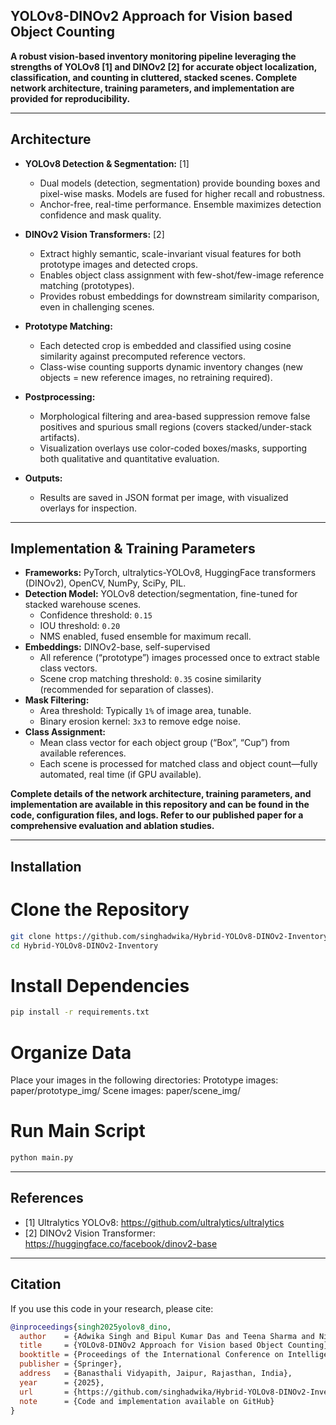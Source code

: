 ## YOLOv8-DINOv2 Approach for Vision based Object Counting

**A robust vision-based inventory monitoring pipeline leveraging the strengths of YOLOv8 [1] and DINOv2 [2] for accurate object localization, classification, and counting in cluttered, stacked scenes. Complete network architecture, training parameters, and implementation are provided for reproducibility.**

---


## Architecture

- **YOLOv8 Detection & Segmentation:** [1]
  - Dual models (detection, segmentation) provide bounding boxes and pixel-wise masks. Models are fused for higher recall and robustness.
  - Anchor-free, real-time performance. Ensemble maximizes detection confidence and mask quality.

- **DINOv2 Vision Transformers:** [2]
  - Extract highly semantic, scale-invariant visual features for both prototype images and detected crops.
  - Enables object class assignment with few-shot/few-image reference matching (prototypes).
  - Provides robust embeddings for downstream similarity comparison, even in challenging scenes.

- **Prototype Matching:**
  - Each detected crop is embedded and classified using cosine similarity against precomputed reference vectors.
  - Class-wise counting supports dynamic inventory changes (new objects = new reference images, no retraining required).

- **Postprocessing:**
  - Morphological filtering and area-based suppression remove false positives and spurious small regions (covers stacked/under-stack artifacts).
  - Visualization overlays use color-coded boxes/masks, supporting both qualitative and quantitative evaluation.

- **Outputs:**
  - Results are saved in JSON format per image, with visualized overlays for inspection.

---

## Implementation & Training Parameters

- **Frameworks:** PyTorch, ultralytics-YOLOv8, HuggingFace transformers (DINOv2), OpenCV, NumPy, SciPy, PIL.
- **Detection Model:** YOLOv8 detection/segmentation, fine-tuned for stacked warehouse scenes.
  - Confidence threshold: `0.15`
  - IOU threshold: `0.20`
  - NMS enabled, fused ensemble for maximum recall.
- **Embeddings:** DINOv2-base, self-supervised
  - All reference (“prototype”) images processed once to extract stable class vectors.
  - Scene crop matching threshold: `0.35` cosine similarity (recommended for separation of classes).
- **Mask Filtering:** 
  - Area threshold: Typically `1%` of image area, tunable. 
  - Binary erosion kernel: `3x3` to remove edge noise.
- **Class Assignment:** 
  - Mean class vector for each object group (“Box”, “Cup”) from available references.
  - Each scene is processed for matched class and object count—fully automated, real time (if GPU available).

**Complete details of the network architecture, training parameters, and implementation are available in this repository and can be found in the code, configuration files, and logs. Refer to our published paper for a comprehensive evaluation and ablation studies.**

---

## Installation

# Clone the Repository

```bash
git clone https://github.com/singhadwika/Hybrid-YOLOv8-DINOv2-Inventory.git
cd Hybrid-YOLOv8-DINOv2-Inventory 
```
# Install Dependencies
```bash
pip install -r requirements.txt
```
# Organize Data
Place your images in the following directories:
Prototype images: paper/prototype_img/
Scene images: paper/scene_img/

# Run Main Script
```bash
python main.py
```

---
## References

- [1] Ultralytics YOLOv8: https://github.com/ultralytics/ultralytics  
- [2] DINOv2 Vision Transformer: https://huggingface.co/facebook/dinov2-base

---

## Citation

If you use this code in your research, please cite:

```bibtex
@inproceedings{singh2025yolov8_dino,
  author    = {Adwika Singh and Bipul Kumar Das and Teena Sharma and Nishchal K. Verma},
  title     = {YOLOv8-DINOv2 Approach for Vision based Object Counting},
  booktitle = {Proceedings of the International Conference on Intelligent Human Computer Interaction},
  publisher = {Springer},
  address   = {Banasthali Vidyapith, Jaipur, Rajasthan, India},
  year      = {2025},
  url       = {https://github.com/singhadwika/Hybrid-YOLOv8-DINOv2-Inventory},
  note      = {Code and implementation available on GitHub}
}

```
